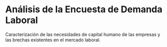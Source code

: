 # Análisis de la Encuesta de Demanda Laboral
Caracterización de las necesidades de capital humano de las empresas y las brechas existentes en el mercado laboral.
